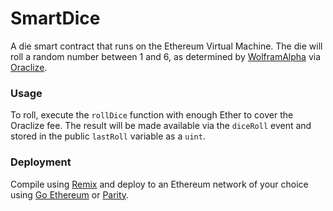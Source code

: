 # SmartDice

A die smart contract that runs on the Ethereum Virtual Machine. The die will roll a random number between 1 and 6, as determined by [WolframAlpha](https://www.wolframalpha.com) via [Oraclize](http://www.oraclize.it/).

### Usage

To roll, execute the `rollDice` function with enough Ether to cover the Oraclize fee. The result will be made available via the `diceRoll` event and stored in the public `lastRoll` variable as a `uint`. 

### Deployment

Compile using [Remix](https://ethereum.github.io/browser-solidity) and deploy to an Ethereum network of your choice using [Go Ethereum](https://geth.ethereum.org/) or [Parity](https://parity.io). 
